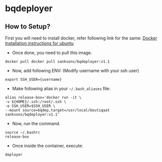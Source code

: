 # bqdeployer

## How to Setup?

First you will need to install docker, refer following link for the same:
[Docker Installation instructions for ubuntu](https://www.digitalocean.com/community/tutorials/how-to-install-and-use-docker-on-ubuntu-16-04)

- Once done, you need to pull this image.
```
docker pull docker pull sanksons/bqdeployer:v1.1
```
- Now, add following ENV: (Modify username with your ssh user)
```
export SSH_USER={username}
```
- Make following alias in your ```~/.bash_aliases``` file:
```
alias release-box='docker run -it \
-v ${HOME}/.ssh:/root/.ssh \
-e SSH_USER=$SSH_USER \
--mount source=bqdep,target=/usr/local/boutiqaat sanksons/bqdeployer:v1.1'

```
- Now, run the command.
```
source ~/.bashrc
release-box
```
- Once inside the container, execute:
```
deployer
```